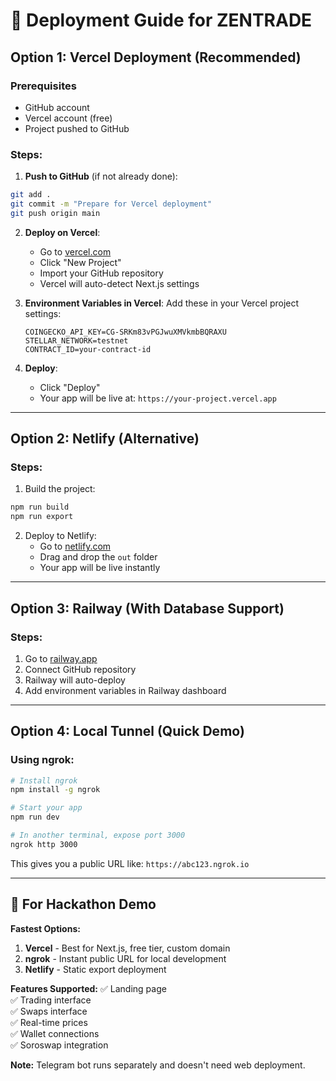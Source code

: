 # 🚀 Deployment Guide for ZENTRADE

## Option 1: Vercel Deployment (Recommended)

### Prerequisites
- GitHub account
- Vercel account (free)
- Project pushed to GitHub

### Steps:

1. **Push to GitHub** (if not already done):
```bash
git add .
git commit -m "Prepare for Vercel deployment"
git push origin main
```

2. **Deploy on Vercel**:
   - Go to [vercel.com](https://vercel.com)
   - Click "New Project"
   - Import your GitHub repository
   - Vercel will auto-detect Next.js settings

3. **Environment Variables in Vercel**:
   Add these in your Vercel project settings:
   ```
   COINGECKO_API_KEY=CG-SRKm83vPGJwuXMVkmbBQRAXU
   STELLAR_NETWORK=testnet
   CONTRACT_ID=your-contract-id
   ```

4. **Deploy**:
   - Click "Deploy"
   - Your app will be live at: `https://your-project.vercel.app`

---

## Option 2: Netlify (Alternative)

### Steps:
1. Build the project:
```bash
npm run build
npm run export
```

2. Deploy to Netlify:
   - Go to [netlify.com](https://netlify.com)
   - Drag and drop the `out` folder
   - Your app will be live instantly

---

## Option 3: Railway (With Database Support)

### Steps:
1. Go to [railway.app](https://railway.app)
2. Connect GitHub repository
3. Railway will auto-deploy
4. Add environment variables in Railway dashboard

---

## Option 4: Local Tunnel (Quick Demo)

### Using ngrok:
```bash
# Install ngrok
npm install -g ngrok

# Start your app
npm run dev

# In another terminal, expose port 3000
ngrok http 3000
```

This gives you a public URL like: `https://abc123.ngrok.io`

---

## 🎯 For Hackathon Demo

**Fastest Options:**
1. **Vercel** - Best for Next.js, free tier, custom domain
2. **ngrok** - Instant public URL for local development
3. **Netlify** - Static export deployment

**Features Supported:**
✅ Landing page  
✅ Trading interface  
✅ Swaps interface  
✅ Real-time prices  
✅ Wallet connections  
✅ Soroswap integration  

**Note:** Telegram bot runs separately and doesn't need web deployment.

